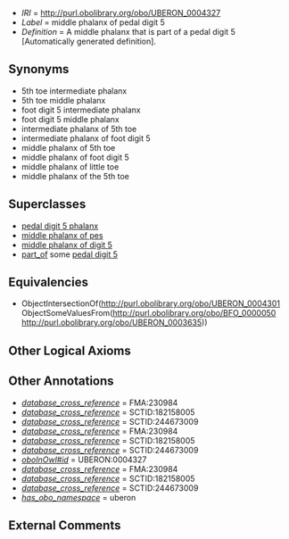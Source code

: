  * *IRI* = http://purl.obolibrary.org/obo/UBERON_0004327
 * *Label* = middle phalanx of pedal digit 5
 * *Definition* = A middle phalanx that is part of a pedal digit 5 [Automatically generated definition].

## Synonyms

 * 5th toe intermediate phalanx
 * 5th toe middle phalanx
 * foot digit 5 intermediate phalanx
 * foot digit 5 middle phalanx
 * intermediate phalanx of 5th toe
 * intermediate phalanx of foot digit 5
 * middle phalanx of 5th toe
 * middle phalanx of foot digit 5
 * middle phalanx of little toe
 * middle phalanx of the 5th toe

## Superclasses

 * [pedal digit 5 phalanx](../../UBERON/63/UBERON_0003863.md)
 * [middle phalanx of pes](../../UBERON/66/UBERON_0003866.md)
 * [middle phalanx of digit 5](../../UBERON/91/UBERON_0014491.md)
 * [part_of](../../BFO/50/BFO_0000050.md) some [pedal digit 5](../../UBERON/35/UBERON_0003635.md)

## Equivalencies

 * ObjectIntersectionOf(<http://purl.obolibrary.org/obo/UBERON_0004301> ObjectSomeValuesFrom(<http://purl.obolibrary.org/obo/BFO_0000050> <http://purl.obolibrary.org/obo/UBERON_0003635>))

## Other Logical Axioms


## Other Annotations

 * *[database_cross_reference](../../ef/oboInOwl#hasDbXref.md)* = FMA:230984
 * *[database_cross_reference](../../ef/oboInOwl#hasDbXref.md)* = SCTID:182158005
 * *[database_cross_reference](../../ef/oboInOwl#hasDbXref.md)* = SCTID:244673009
 * *[database_cross_reference](../../ef/oboInOwl#hasDbXref.md)* = FMA:230984
 * *[database_cross_reference](../../ef/oboInOwl#hasDbXref.md)* = SCTID:182158005
 * *[database_cross_reference](../../ef/oboInOwl#hasDbXref.md)* = SCTID:244673009
 * *[oboInOwl#id](../../id/oboInOwl#id.md)* = UBERON:0004327
 * *[database_cross_reference](../../ef/oboInOwl#hasDbXref.md)* = FMA:230984
 * *[database_cross_reference](../../ef/oboInOwl#hasDbXref.md)* = SCTID:182158005
 * *[database_cross_reference](../../ef/oboInOwl#hasDbXref.md)* = SCTID:244673009
 * *[has_obo_namespace](../../ce/oboInOwl#hasOBONamespace.md)* = uberon

## External Comments

